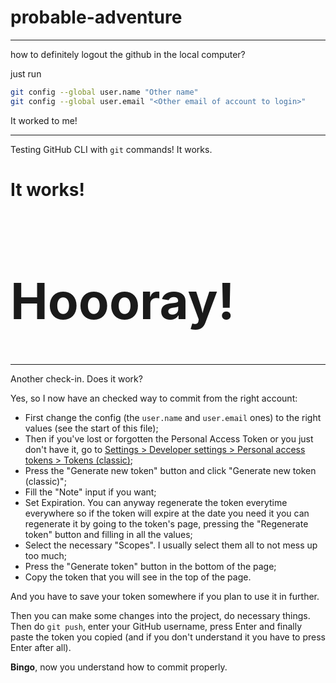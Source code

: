 # probable-adventure

---

how to definitely logout the github in the local computer?

just run

```bash
git config --global user.name "Other name"
git config --global user.email "<Other email of account to login>"
```

It worked to me!


---

Testing GitHub CLI with `git` commands! It works.

<h1>It works!</h1>
<h1 style="font-size: 80px">Hoooray!</h1>

---

Another check-in. Does it work?

Yes, so I now have an checked way to commit from the right account:

 - First change the config (the `user.name` and `user.email` ones) to the right values (see the start of this file);
 - Then if you've lost or forgotten the Personal Access Token or you just don't have it, go to [Settings > Developer settings > Personal access tokens > Tokens (classic)](https://github.com/settings/tokens);
 - Press the "Generate new token" button and click "Generate new token (classic)";
 - Fill the "Note" input if you want;
 - Set Expiration. You can anyway regenerate the token everytime everywhere so if the token will expire at the date you need it you can regenerate it by going to the token's page, pressing the "Regenerate token" button and filling in all the values;
 - Select the necessary "Scopes". I usually select them all to not mess up too much;
 - Press the "Generate token" button in the bottom of the page;
 - Copy the token that you will see in the top of the page.

And you have to save your token somewhere if you plan to use it in further.

Then you can make some changes into the project, do necessary things. Then do `git push`, enter your GitHub username, press Enter and finally paste the token you copied (and if you don't understand it you have to press Enter after all).

**Bingo**, now you understand how to commit properly.
